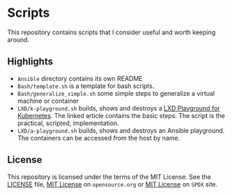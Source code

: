 # Scripts

This repository contains scripts that I consider useful and worth keeping around.

## Highlights

- `Ansible` directory contains its own README
- `Bash/template.sh` is a template for bash scripts.
- `Bash/generalize_simple.sh` some simple steps to generalize a virtual machine or container
- `LXD/k-playground.sh` builds, shows and destroys a [LXD Playground for Kubernetes](https://calinradoni.github.io/pages/230918-lxd-playground-for-k8s.html). The linked article contains the basic steps. The script is the practical, scripted, implementation.
- `LXD/a-playground.sh` builds, shows and destroys an Ansible playground. The containers can be accessed from the host by name.

## License

This repository is licensed under the terms of the MIT License. See the [LICENSE](LICENSE) file, [MIT License](https://opensource.org/license/mit/)  on `opensource.org` or [MIT License](https://spdx.org/licenses/MIT.html) on `SPDX` site.
